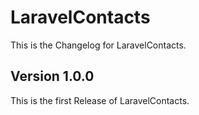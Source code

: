 LaravelContacts
===============

This is the Changelog for LaravelContacts.

Version 1.0.0
-------------

This is the first Release of LaravelContacts.
